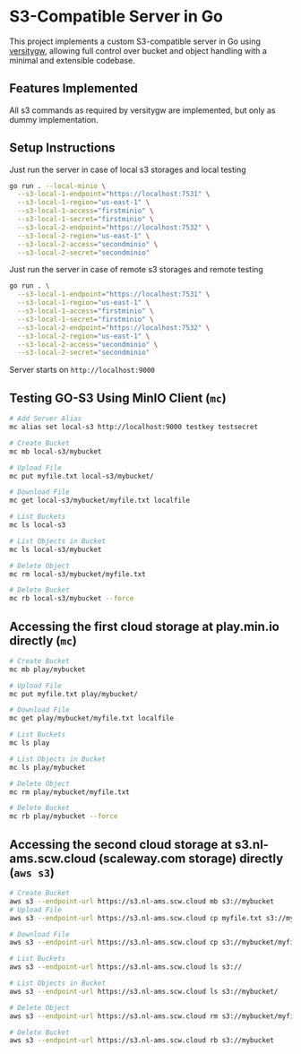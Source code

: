 # S3-Compatible Server in Go

This project implements a custom S3-compatible server in Go using
[versitygw](https://github.com/versity/versitygw),
allowing full control over bucket and object handling with a minimal and extensible codebase.

## Features Implemented

All s3 commands as required by versitygw are implemented,
but only as dummy implementation.

## Setup Instructions

Just run the server in case of local s3 storages and local testing

```bash
go run . --local-minio \
  --s3-local-1-endpoint="https://localhost:7531" \
  --s3-local-1-region="us-east-1" \
  --s3-local-1-access="firstminio" \
  --s3-local-1-secret="firstminio" \
  --s3-local-2-endpoint="https://localhost:7532" \
  --s3-local-2-region="us-east-1" \
  --s3-local-2-access="secondminio" \
  --s3-local-2-secret="secondminio"
```

Just run the server in case of remote s3 storages and remote testing

```bash
go run . \
  --s3-local-1-endpoint="https://localhost:7531" \
  --s3-local-1-region="us-east-1" \
  --s3-local-1-access="firstminio" \
  --s3-local-1-secret="firstminio" \
  --s3-local-2-endpoint="https://localhost:7532" \
  --s3-local-2-region="us-east-1" \
  --s3-local-2-access="secondminio" \
  --s3-local-2-secret="secondminio"
```


Server starts on `http://localhost:9000`

## Testing GO-S3 Using MinIO Client (`mc`)

```bash
# Add Server Alias
mc alias set local-s3 http://localhost:9000 testkey testsecret

# Create Bucket
mc mb local-s3/mybucket

# Upload File
mc put myfile.txt local-s3/mybucket/

# Download File
mc get local-s3/mybucket/myfile.txt localfile

# List Buckets
mc ls local-s3

# List Objects in Bucket
mc ls local-s3/mybucket

# Delete Object
mc rm local-s3/mybucket/myfile.txt

# Delete Bucket
mc rb local-s3/mybucket --force
```

## Accessing the first cloud storage at play.min.io directly (`mc`)

```bash
# Create Bucket
mc mb play/mybucket

# Upload File
mc put myfile.txt play/mybucket/

# Download File
mc get play/mybucket/myfile.txt localfile

# List Buckets
mc ls play

# List Objects in Bucket
mc ls play/mybucket

# Delete Object
mc rm play/mybucket/myfile.txt

# Delete Bucket
mc rb play/mybucket --force
```

## Accessing the second cloud storage at s3.nl-ams.scw.cloud (scaleway.com storage) directly (`aws s3`)

```bash
# Create Bucket
aws s3 --endpoint-url https://s3.nl-ams.scw.cloud mb s3://mybucket
# Upload File
aws s3 --endpoint-url https://s3.nl-ams.scw.cloud cp myfile.txt s3://mybucket/

# Download File
aws s3 --endpoint-url https://s3.nl-ams.scw.cloud cp s3://mybucket/myfile.txt myfile.txt 

# List Buckets
aws s3 --endpoint-url https://s3.nl-ams.scw.cloud ls s3:// 

# List Objects in Bucket
aws s3 --endpoint-url https://s3.nl-ams.scw.cloud ls s3://mybucket/ 

# Delete Object
aws s3 --endpoint-url https://s3.nl-ams.scw.cloud rm s3://mybucket/myfile.txt

# Delete Bucket
aws s3 --endpoint-url https://s3.nl-ams.scw.cloud rb s3://mybucket 
```

